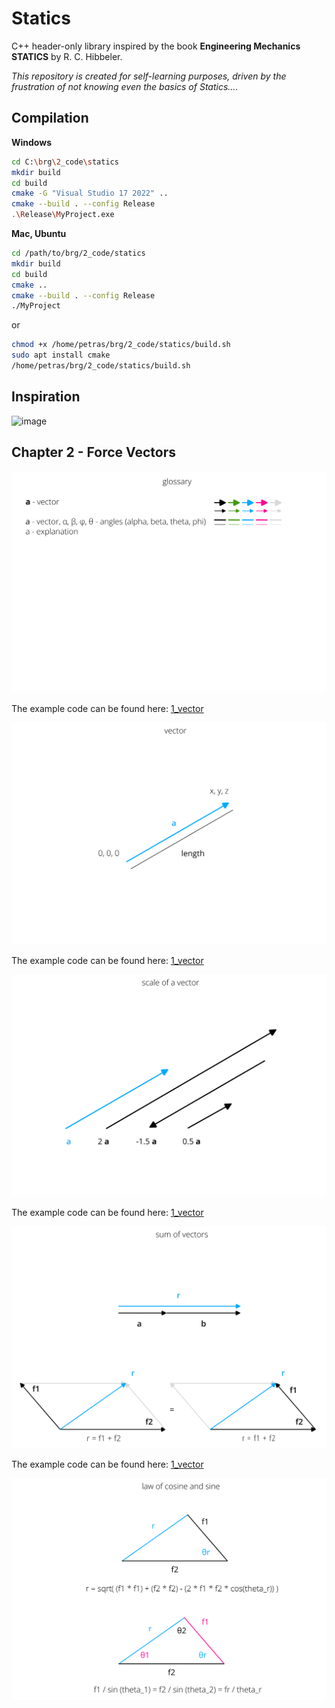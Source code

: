 # Statics

C++ header-only library inspired by the book **Engineering Mechanics STATICS** by R. C. Hibbeler.

_This repository is created for self-learning purposes, driven by the frustration of not knowing even the basics of Statics...._

## Compilation
**Windows**

```bash
cd C:\brg\2_code\statics
mkdir build
cd build
cmake -G "Visual Studio 17 2022" ..
cmake --build . --config Release
.\Release\MyProject.exe
```

**Mac, Ubuntu** 
```bash
cd /path/to/brg/2_code/statics
mkdir build
cd build
cmake ..
cmake --build . --config Release
./MyProject
```

or 

```bash
chmod +x /home/petras/brg/2_code/statics/build.sh
sudo apt install cmake
/home/petras/brg/2_code/statics/build.sh
```

## Inspiration
<img width="783" alt="image" src="https://github.com/petrasvestartas/statics/assets/18013985/bde2fff1-ce70-49c9-9abf-495edb5b7266">

## Chapter 2 - Force Vectors

<p align="center">
  <img alt="Page 1" src="images/chapter2/Page 1.png">
</p>


The example code can be found here: [1_vector](/examples/chapter2/1_vector.cpp)

<p align="center">
  <img alt="Page 1" src="images/chapter2/Page 2.png">
</p>


The example code can be found here: [1_vector](/examples/chapter2/2_scale_of_a_vector.cpp)

<p align="center">
  <img alt="Page 1" src="images/chapter2/Page 3.png">
</p>

The example code can be found here: [1_vector](/examples/chapter2/3_sum_of_vectors.cpp)

<p align="center">
  <img alt="Page 1" src="images/chapter2/Page 4.png">
</p>

The example code can be found here: [1_vector](/examples/chapter2/4_law_of_cosine_and_sine.cpp)

<p align="center">
  <img alt="Page 1" src="images/chapter2/Page 5.png">
</p>



